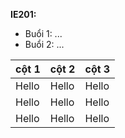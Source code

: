 **IE201:**
* Buổi 1: ...
* Buổi 2: ...

| cột 1 | cột 2| cột 3 |
|---|---|---|
|Hello | Hello| Hello|
|Hello | Hello| Hello|
|Hello | Hello| Hello|